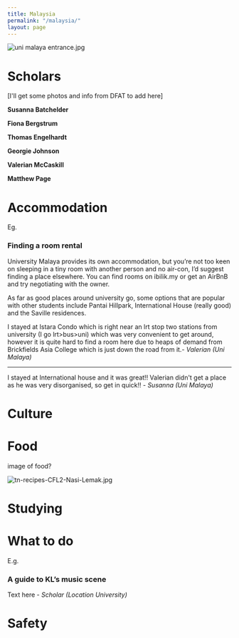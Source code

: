 ```yaml
---
title: Malaysia
permalink: "/malaysia/"
layout: page
---
```


![uni malaya entrance.jpg](/ncp/uploads/uni%20malaya%20entrance.jpg)

# Scholars

\[I'll get some photos and info from DFAT to add here\]

**Susanna Batchelder**

**Fiona Bergstrum**

**Thomas Engelhardt**

**Georgie Johnson**

**Valerian McCaskill**

**Matthew Page**

# Accommodation

Eg.

### Finding a room rental

University Malaya provides its own accommodation, but you’re not too keen on sleeping in a tiny room with another person and no air-con, I’d suggest finding a place elsewhere. You can find rooms on ibilik.my or get an AirBnB and try negotiating with the owner.

As far as good places around university go, some options that are popular with other students include Pantai Hillpark, International House (really good) and the Saville residences.

I stayed at Istara Condo which is right near an lrt stop two stations from university (I go lrt>bus>uni) which was very convenient to get around, however it is quite hard to find a room here due to heaps of demand from Brickfields Asia College which is just down the road from it.- *Valerian (Uni Malaya)*

---

I stayed at International house and it was great!! Valerian didn't get a place as he was very disorganised, so get in quick!! -  *Susanna (Uni Malaya)*

# Culture

# Food

image of food?

![tn-recipes-CFL2-Nasi-Lemak.jpg](/uploads/tn-recipes-CFL2-Nasi-Lemak.jpg)

# Studying

# What to do

E.g.

### A guide to KL’s music scene

Text here - *Scholar (Location University)*

# Safety